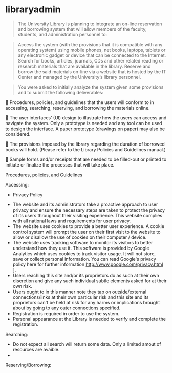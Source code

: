 # libraryadmin

> The University Library is planning to integrate an on-line
reservation and borrowing system that will allow members of the faculty,
students, and administration personnel to:

> Access the system (with the provisions that it is compatible with any
operating system) using mobile phones, net books, laptops, tablets or
any electronic gadget or device that can be connected to the Internet.
Search for books, articles, journals, CDs and other related reading or
research materials that are available in the library.
Reserve and borrow the said materials on-line via a website that is
hosted by the IT Center and managed by the University’s library
personnel.

> You were asked to initially analyze the system given some provisions and to
submit the following deliverables:

 Procedures, policies, and guidelines that the users will conform to in
accessing, searching, reserving, and borrowing the materials online.

 The user interfaces’ (UI) design to illustrate how the users can access
and navigate the system. Only a prototype is needed and any tool can be
used to design the interface. A paper prototype (drawings on paper) may
also be considered.

 The provisions imposed by the library regarding the duration of borrowed
books will hold. (Please refer to the Library Policies and Guidelines
manual.)

 Sample forms and/or receipts that are needed to be filled-out or printed
to initiate or finalize the processes that will take place.

Procedures, policies, and Guidelines

Accessing:
  * Privacy Policy
  - The website and its administrators take a proactive approach to user privacy and ensure the necessary steps are taken to protect the privacy of its users throughout their visiting experience. This website complies with all     national laws and requirements for user privacy.
  - The website uses cookies to provide a better user experience. A cookie control system will prompt the user on  their first visit to the website to allow or disallow the use of cookies on their computer / device.
  - The website uses tracking software to monitor its visitors to better understand how they use it. This software is provided by Google Analytics which uses cookies to track visitor usage. It will not store, save or collect      personal information. You can read Google's privacy policy here for further information http://www.google.com/privacy.html ].
  - Users reaching this site and/or its proprietors do as such at their own discretion and give any such individual subtle elements asked for at their own risk.
  - Users ought to in this manner note they tap on outside/external connections/links at their own particular risk and this site and its proprietors can't be held at risk for any harms or implications brought about by going to any outer connections specified.
  - Registration is required in order to use the system.
  - Personal appearance at the Library is needed to verify and complete the registration.
  
Searching:
  - Do not expect all search will return some data. Only a limited amout of resources are avaible.
  - 
Reserving/Borrowing:
